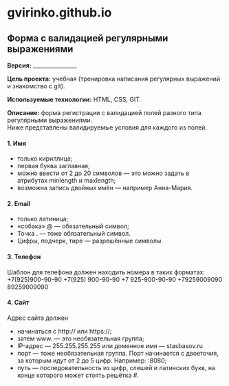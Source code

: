 # gvirinko.github.io
## Форма с валидацией регулярными выражениями

**Версия:** ________________

**Цель проекта:** учебная (тренировка написания регулярных выражений и знакомство с git).

**Используемые технологии:** HTML, CSS, GIT.

**Описание:** форма регистрации с валидацией полей разного типа регулярными выражениями.  
Ниже представлены валидируемые условия для каждого из полей.

#### 1. Имя
* только кириллица;
* первая буква заглавная;
* можно ввести от 2 до 20 символов — это можно задать в атрибутах minlength и maxlength;
* возможна запись двойных имён — например Анна-Мария.

#### 2. Email
* только латиница;
* «собака» @ — обязательный символ;
* Точка . — тоже обязательный символ.
* Цифры, подчерк, тире — разрешённые символы

#### 3. Телефон
Шаблон для телефона должен находить номера в таких форматах:
+7(925)900-90-90
+7(925) 900-90-90
+7 925-900-90-90
+79259009090
89259009090

#### 4. Сайт
Адрес сайта должен
* начинаться с http:// или https://;
* затем www. — это необязательная группа;
* IP-адрес — 255.255.255.255 или доменное имя — stasbasov.ru
* порт — тоже необязательная группа. Порт начинается с двоеточия, за которым идут от 2 до 5 цифр. Например: :8080;
* путь — последовательность из цифр, слешей и латинских букв, на конце которого может стоять решётка #.
